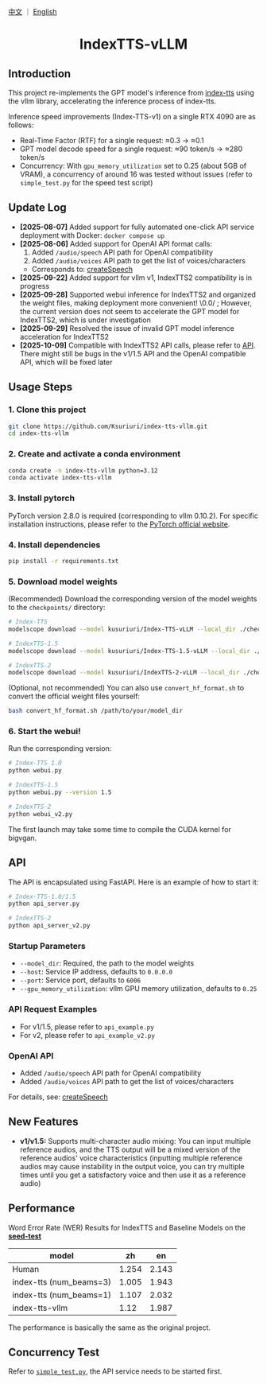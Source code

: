 <a href="README.md">中文</a> ｜ <a href="README_EN.md">English</a>

<div align="center">

# IndexTTS-vLLM
</div>

## Introduction
This project re-implements the GPT model's inference from [index-tts](https://github.com/index-tts/index-tts) using the vllm library, accelerating the inference process of index-tts.

Inference speed improvements (Index-TTS-v1) on a single RTX 4090 are as follows:
- Real-Time Factor (RTF) for a single request: ≈0.3 -> ≈0.1
- GPT model decode speed for a single request: ≈90 token/s -> ≈280 token/s
- Concurrency: With `gpu_memory_utilization` set to 0.25 (about 5GB of VRAM), a concurrency of around 16 was tested without issues (refer to `simple_test.py` for the speed test script)

## Update Log

- **[2025-08-07]** Added support for fully automated one-click API service deployment with Docker: `docker compose up`
- **[2025-08-06]** Added support for OpenAI API format calls:
    1. Added `/audio/speech` API path for OpenAI compatibility
    2. Added `/audio/voices` API path to get the list of voices/characters
    - Corresponds to: [createSpeech](https://platform.openai.com/docs/api-reference/audio/createSpeech)
- **[2025-09-22]** Added support for vllm v1, IndexTTS2 compatibility is in progress
- **[2025-09-28]** Supported webui inference for IndexTTS2 and organized the weight files, making deployment more convenient! \0.0/ ; However, the current version does not seem to accelerate the GPT model for IndexTTS2, which is under investigation
- **[2025-09-29]** Resolved the issue of invalid GPT model inference acceleration for IndexTTS2
- **[2025-10-09]** Compatible with IndexTTS2 API calls, please refer to [API](#api). There might still be bugs in the v1/1.5 API and the OpenAI compatible API, which will be fixed later

## Usage Steps

### 1. Clone this project
```bash
git clone https://github.com/Ksuriuri/index-tts-vllm.git
cd index-tts-vllm
```

### 2. Create and activate a conda environment
```bash
conda create -n index-tts-vllm python=3.12
conda activate index-tts-vllm
```

### 3. Install pytorch

PyTorch version 2.8.0 is required (corresponding to vllm 0.10.2). For specific installation instructions, please refer to the [PyTorch official website](https://pytorch.org/get-started/locally/).

### 4. Install dependencies
```bash
pip install -r requirements.txt
```

### 5. Download model weights

(Recommended) Download the corresponding version of the model weights to the `checkpoints/` directory:

```bash
# Index-TTS
modelscope download --model kusuriuri/Index-TTS-vLLM --local_dir ./checkpoints/Index-TTS-vLLM

# IndexTTS-1.5
modelscope download --model kusuriuri/Index-TTS-1.5-vLLM --local_dir ./checkpoints/Index-TTS-1.5-vLLM

# IndexTTS-2
modelscope download --model kusuriuri/IndexTTS-2-vLLM --local_dir ./checkpoints/IndexTTS-2-vLLM
```

(Optional, not recommended) You can also use `convert_hf_format.sh` to convert the official weight files yourself:

```bash
bash convert_hf_format.sh /path/to/your/model_dir
```

### 6. Start the webui!

Run the corresponding version:

```bash
# Index-TTS 1.0
python webui.py

# IndexTTS-1.5
python webui.py --version 1.5

# IndexTTS-2
python webui_v2.py
```

The first launch may take some time to compile the CUDA kernel for bigvgan.

## API

The API is encapsulated using FastAPI. Here is an example of how to start it:

```bash
# Index-TTS-1.0/1.5
python api_server.py

# IndexTTS-2
python api_server_v2.py
```

### Startup Parameters
- `--model_dir`: Required, the path to the model weights
- `--host`: Service IP address, defaults to `0.0.0.0`
- `--port`: Service port, defaults to `6006`
- `--gpu_memory_utilization`: vllm GPU memory utilization, defaults to `0.25`

### API Request Examples
- For v1/1.5, please refer to `api_example.py`
- For v2, please refer to `api_example_v2.py`

### OpenAI API
- Added `/audio/speech` API path for OpenAI compatibility
- Added `/audio/voices` API path to get the list of voices/characters

For details, see: [createSpeech](https://platform.openai.com/docs/api-reference/audio/createSpeech)

## New Features
- **v1/v1.5:** Supports multi-character audio mixing: You can input multiple reference audios, and the TTS output will be a mixed version of the reference audios' voice characteristics (inputting multiple reference audios may cause instability in the output voice, you can try multiple times until you get a satisfactory voice and then use it as a reference audio)

## Performance
Word Error Rate (WER) Results for IndexTTS and Baseline Models on the [**seed-test**](https://github.com/BytedanceSpeech/seed-tts-eval)

| model | zh | en |
|---|---|---|
| Human | 1.254 | 2.143 |
| index-tts (num_beams=3) | 1.005 | 1.943 |
| index-tts (num_beams=1) | 1.107 | 2.032 |
| index-tts-vllm | 1.12 | 1.987 |

The performance is basically the same as the original project.

## Concurrency Test
Refer to [`simple_test.py`](simple_test.py), the API service needs to be started first.
